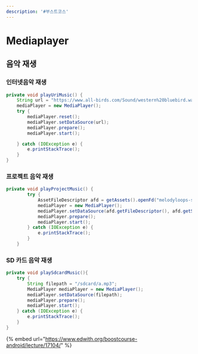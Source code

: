 ```yaml
---
description: '#부스트코스'
---
```


# Mediaplayer

## 음악 재생

### 인터넷음악 재생 

```java
private void playUriMusic() {
    String url = "https://www.all-birds.com/Sound/western%20bluebird.wav";
    mediaPlayer = new MediaPlayer();
    try {
        mediaPlayer.reset();
        mediaPlayer.setDataSource(url);
        mediaPlayer.prepare();
        mediaPlayer.start();

    } catch (IOException e) {
        e.printStackTrace();
    }
}
```

### 프로젝트 음악 재생 

```java
private void playProjectMusic() {
        try {
            AssetFileDescriptor afd = getAssets().openFd("melodyloops-skater.mp3");
            mediaPlayer = new MediaPlayer();
            mediaPlayer.setDataSource(afd.getFileDescriptor(), afd.getStartOffset(), afd.getLength());
            mediaPlayer.prepare();
            mediaPlayer.start();
        } catch (IOException e) {
            e.printStackTrace();
        }
    }
```

### SD 카드 음악 재생 

```java
private void playSdcardMusic(){
    try {
        String filepath = "/sdcard/a.mp3";
        MediaPlayer mediaPlayer = new MediaPlayer();
        mediaPlayer.setDataSource(filepath);
        mediaPlayer.prepare();
        mediaPlayer.start();
    } catch (IOException e) {
        e.printStackTrace();
    }
}
```

{% embed url="https://www.edwith.org/boostcourse-android/lecture/17104/" %}



